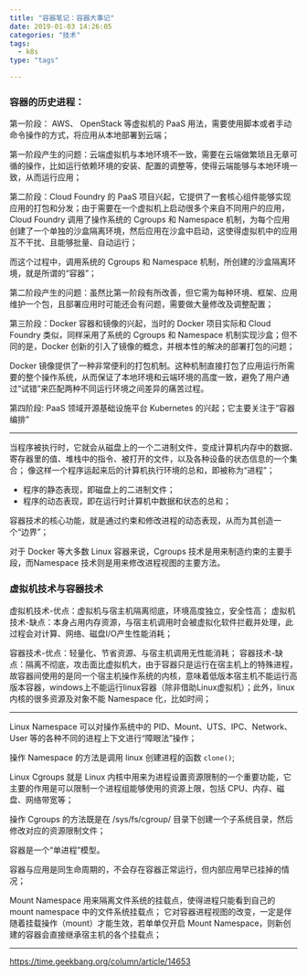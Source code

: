 ```yaml
---
title: "容器笔记：容器大事记"
date: 2019-01-03 14:26:05
categories: "技术" 
tags: 
  - k8s
type: "tags"

---
```


### 容器的历史进程：

第一阶段： AWS、 OpenStack 等虚拟机的 PaaS 用法，需要使用脚本或者手动命令操作的方式，将应用从本地部署到云端；

第一阶段产生的问题：云端虚拟机与本地环境不一致，需要在云端做繁琐且无章可循的操作，比如运行依赖环境的安装、配置的调整等，使得云端能够与本地环境一致，从而运行应用；

第二阶段：Cloud Foundry 的 PaaS 项目兴起，它提供了一套核心组件能够实现应用的打包和分发；由于需要在一个虚拟机上启动很多个来自不同用户的应用，Cloud Foundry 调用了操作系统的 Cgroups 和 Namespace 机制，为每个应用创建了一个单独的沙盒隔离环境，然后应用在沙盒中启动，这使得虚拟机中的应用互不干扰、且能够批量、自动运行；

而这个过程中，调用系统的 Cgroups 和 Namespace 机制，所创建的沙盒隔离环境，就是所谓的“容器”；


第二阶段产生的问题：虽然比第一阶段有所改善，但它需为每种环境、框架、应用维护一个包，且部署应用时可能还会有问题，需要做大量修改及调整配置；


第三阶段：Docker 容器和镜像的兴起，当时的 Docker 项目实际和 Cloud Foundry 类似，同样采用了系统的 Cgroups 和 Namespace 机制实现沙盒；但不同的是，Docker 创新的引入了镜像的概念，并根本性的解决的部署打包的问题；

Docker 镜像提供了一种非常便利的打包机制。这种机制直接打包了应用运行所需要的整个操作系统，从而保证了本地环境和云端环境的高度一致，避免了用户通过“试错”来匹配两种不同运行环境之间差异的痛苦过程。


第四阶段: PaaS 领域开源基础设施平台 Kubernetes 的兴起；它主要关注于“容器编排”

---

当程序被执行时，它就会从磁盘上的一个二进制文件，变成计算机内存中的数据、寄存器里的值、堆栈中的指令、被打开的文件，以及各种设备的状态信息的一个集合；
像这样一个程序运起来后的计算机执行环境的总和，即被称为“进程”；

* 程序的静态表现，即磁盘上的二进制文件；
* 程序的动态表现，即在运行时计算机中数据和状态的总和；

容器技术的核心功能，就是通过约束和修改进程的动态表现，从而为其创造一个“边界”；

对于 Docker 等大多数 Linux 容器来说，Cgroups 技术是用来制造约束的主要手段，而Namespace 技术则是用来修改进程视图的主要方法。



### 虚拟机技术与容器技术

虚拟机技术-优点：虚拟机与宿主机隔离彻底，环境高度独立，安全性高；
虚拟机技术-缺点：本身占用内存资源，与宿主机调用时会被虚拟化软件拦截并处理，此过程会对计算、网络、磁盘I/O产生性能消耗；

容器技术-优点：轻量化、节省资源、与宿主机调用无性能消耗；
容器技术-缺点：隔离不彻底，攻击面比虚拟机大，由于容器只是运行在宿主机上的特殊进程，故容器间使用的是同一个宿主机操作系统的内核，意味着低版本宿主机不能运行高版本容器，windows上不能运行linux容器（除非借助Linux虚拟机）；此外，linux内核的很多资源及对象不能 Namespace 化，比如时间；

---

Linux Namespace 可以对操作系统中的 PID、Mount、UTS、IPC、Network、User 等的各种不同的进程上下文进行“障眼法”操作；

操作 Namespace 的方法是调用 linux 创建进程的函数 `clone()`;

Linux Cgroups 就是 Linux 内核中用来为进程设置资源限制的一个重要功能，它主要的作用是可以限制一个进程组能够使用的资源上限，包括 CPU、内存、磁盘、网络带宽等；

操作 Cgroups 的方法既是在 /sys/fs/cgroup/ 目录下创建一个子系统目录，然后修改对应的资源限制文件；

容器是一个“单进程”模型。

容器与应用是同生命周期的，不会存在容器正常运行，但内部应用早已挂掉的情况；

Mount Namespace 用来隔离文件系统的挂载点，使得进程只能看到自己的 mount namespace 中的文件系统挂载点；
它对容器进程视图的改变，一定是伴随着挂载操作（mount）才能生效，若单单仅开启 Mount Namespace，则新创建的容器会直接继承宿主机的各个挂载点；


---

https://time.geekbang.org/column/article/14653